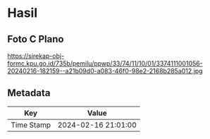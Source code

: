 # Hasil

## Foto C Plano

https://sirekap-obj-formc.kpu.go.id/735b/pemilu/ppwp/33/74/11/10/01/3374111001056-20240216-182159--a21b09d0-a083-46f0-98e2-2168b285a012.jpg


## Metadata

| Key        | Value               |
| ---------- | ------------------- |
| Time Stamp | 2024-02-16 21:01:00 |



